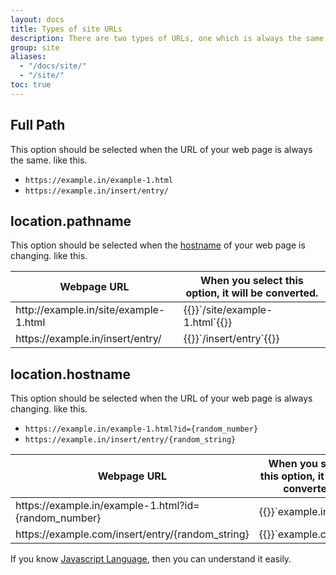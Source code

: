 ```yaml
---
layout: docs
title: Types of site URLs
description: There are two types of URLs, one which is always the same and the other which keeps changing
group: site
aliases:
  - "/docs/site/"
  - "/site/"
toc: true
---
```


## Full Path

This option should be selected when the URL of your web page is always the same. like this.

- `https://example.in/example-1.html`
- `https://example.in/insert/entry/`

## location.pathname

This option should be selected when the [hostname](https://en.wikipedia.org/wiki/Hostname) of your web page is changing. like this.

<table class="table">
  <thead>
    <tr>
      <th scope="col">Webpage URL</th>
      <th scope="col">When you select this option, it will be converted.</th>
    </tr>
  </thead>
  <tbody>
    <tr>
      <td>http://example.in/site/example-1.html</td>
      <td>{{<markdown>}}`/site/example-1.html`{{</markdown>}}</td>
    </tr>
    <tr>
      <td>https://example.in/insert/entry/</td>
      <td>{{<markdown>}}`/insert/entry`{{</markdown>}}</td>
    </tr>
  </tbody>
</table>

## location.hostname

This option should be selected when the URL of your web page is always changing. like this.

- `https://example.in/example-1.html?id={random_number}`
- `https://example.in/insert/entry/{random_string}`

<table class="table">
  <thead>
    <tr>
      <th scope="col">Webpage URL</th>
      <th scope="col">When you select this option, it will be converted.</th>
    </tr>
  </thead>
  <tbody>
    <tr>
      <td>https://example.in/example-1.html?id={random_number}</td>
      <td>{{<markdown>}}`example.in`{{</markdown>}}</td>
    </tr>
    <tr>
      <td>https://example.com/insert/entry/{random_string}</td>
      <td>{{<markdown>}}`example.com`{{</markdown>}}</td>
    </tr>
  </tbody>
</table>

If you know [Javascript Language](https://en.wikipedia.org/wiki/JavaScript), then you can understand it easily.